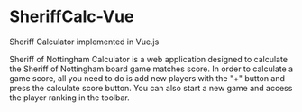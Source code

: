 # SheriffCalc-Vue
Sheriff Calculator implemented in Vue.js

Sheriff of Nottingham Calculator is a web application designed to calculate the Sheriff of Nottingham board game matches score.
In order to calculate a game score, all you need to do is add new players with the "+" button and press the calculate score button.
You can also start a new game and access the player ranking in the toolbar.


